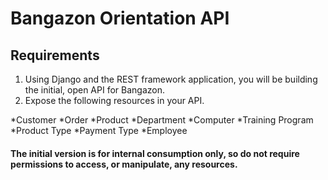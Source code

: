 # Bangazon Orientation API

## Requirements
1. Using Django and the REST framework application, you will be building the initial, open API for Bangazon.
2. Expose the following resources in your API.

  *Customer
  *Order
  *Product
  *Department
  *Computer
  *Training Program
  *Product Type
  *Payment Type
  *Employee

#### The initial version is for internal consumption only, so do not require permissions to access, or manipulate, any resources.


